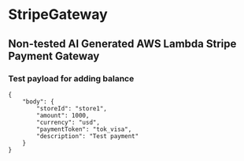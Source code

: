 # StripeGateway

## Non-tested AI Generated AWS Lambda Stripe Payment Gateway

### Test payload for adding balance
```
{
    "body": {
        "storeId": "store1",
        "amount": 1000,
        "currency": "usd",
        "paymentToken": "tok_visa",
        "description": "Test payment"
    }
}
```
